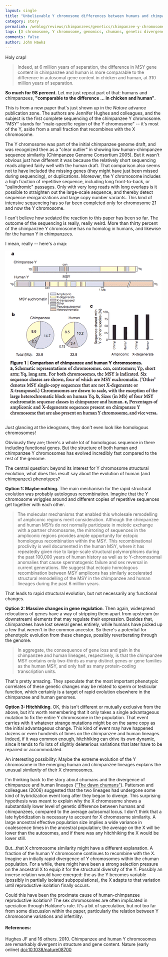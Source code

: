 ```yaml
---
layout: single 
title: "Unbelievable Y chromosome differences between humans and chimpanzees" 
category: story
permalink: /weblog/reviews/chimpanzees/genetics/chimpanzee-y-chromosome-2010.html
tags: [X chromosome, Y chromosome, genomics, chumans, genetic divergence, copy number variants] 
comments: false 
author: John Hawks 
---
```


Holy crap!

<blockquote>Indeed, at 6 million years of separation, the difference in MSY gene content in chimpanzee and human is more comparable to the difference in autosomal gene content in chicken and human, at 310 million years of separation.</blockquote> 

<b>So much for 98 percent.</b> Let me just repeat part of that: humans and chimpanzees, <b>"comparable to the difference ... in chicken and human"</b>.

This is from a new paper that's just shown up in the <i>Nature</i> advance publication zone. The authors are Jennifer Hughes and colleagues, and the subject is the first complete sequencing of the chimpanzee Y chromosome. "MSY" stands for "male-specific region of the Y chromosome" -- it's most of the Y, aside from a small fraction that recombines with the X chromosome. 

The Y chromosome was part of the initial chimpanzee genome draft, and was recognized then as a "clear outlier" in showing low human-chimpanzee sequence similarity (Chimpanzee Genome Consortium 2005). But it wasn't obvious just how different it was because the relatively short sequencing reads aligned fairly well with the human draft. That comparison also seems not to have included the missing genes (they might have just been missed during sequencing), or duplications. Moreover, the Y chromosome includes a high fraction of repetitive sequence, including long front-to-back, or "palindromic" passages. Only with very long reads with long overlaps is it possible to straighten out the large-scale sequence, and thereby detect sequence reorganizations and large copy number variants. This kind of intensive sequencing has so far been completed only for chromosome 21 and now the Y chromosome. 

I can't believe how sedated the reaction to this paper has been so far. The outcome of the sequencing is really, really weird. More than thirty percent of the chimpanzee Y chromosome has no homolog in humans, and likewise for the human Y in chimpanzees. 

I mean, really -- here's a map: 

<div class="middle-picture">
<img src="/graphics/chimpanzee-y-hughes-2010.png" width="500" height="538" alt="Chimpanzee compared to human Y chromosome" />
</div>

Just glancing at the ideograms, they don't even look like homologous chromosomes!

Obviously they are; there's a whole lot of homologous sequence in there including functional genes. But the structure of both human and chimpanzee Y chromosomes has evolved incredibly fast compared to the rest of the genome. 


The central question: beyond its interest for Y chromosome structural evolution, what does this result say about the evolution of human (and chimpanzee) phenotypes?

<b>Option 1: Maybe nothing.</b> The main mechanism for the rapid structural evolution was probably autologous recombination. Imagine that the Y chromosome wriggles around and different copies of repetitive sequences get together with each other. 

<blockquote>The molecular mechanisms that enabled this wholesale remodelling of ampliconic regions merit consideration. Although the chimpanzee and human MSYs do not normally participate in meiotic exchange with a partner chromosome, the mirroring of sequences in the ampliconic regions provides ample opportunity for ectopic homologous recombination within the MSY. This recombinational proclivity is well documented in the human MSY, where it has repeatedly given rise to large-scale structural polymorphisms during the past 100,000 years of human history as well as to Y-chromosomal anomalies that cause spermatogenic failure and sex reversal in current generations. We suggest that ectopic homologous recombination between MSY amplicons has similarly accelerated structural remodelling of the MSY in the chimpanzee and human lineages during the past 6 million years. </blockquote>

That leads to rapid structural evolution, but not necessarily any functional changes. 

<b>Option 2: Massive changes in gene regulation</b>. Then again, widespread relocations of genes have a way of stripping them apart from upstream (or downstream) elements that may regulate their expression. Besides that, chimpanzees have lost several genes entirely, while humans have picked up a few that weren't in the common ancestor. So there's a potential for phenotypic evolution from these changes, possibly reverberating through the genome. 

<blockquote>In aggregate, the consequence of gene loss and gain in the chimpanzee and human lineages, respectively, is that the chimpanzee MSY contains only two-thirds as many distinct genes or gene families as the human MSY, and only half as many protein-coding transcription units.</blockquote>

That's pretty amazing. They speculate that the most important phenotypic correlates of these genetic changes may be related to sperm or testicular function, which certainly is a target of rapid evolution elsewhere in the chimpanzee and human genomes. 

<b>Option 3: Hitchhiking</b>. OK, this isn't different or mutually exclusive from the above, but it's worth remembering that it only takes a single advantageous mutation to fix the entire Y chromosome in the population. That event carries with it whatever strange mutations might be on the same copy as the initial advantageous change. This kind of event may have happened dozens or even hundreds of times on the chimpanzee and human lineages. Indeed, if it was common enough, hitchhiking can drive its own dynamic, since it tends to fix lots of slightly deleterious variations that later have to be repaired or accommodated. 



An interesting possibility: Maybe the extreme evolution of the Y chromosome in the emerging human and chimpanzee lineages explains the unusual <i>similarity</i> of their X chromosomes. 

I'm thinking back to the story about chumans and the divergence of chimpanzee and human lineages (<a href="http://johnhawks.net/weblog/reviews/genomics/divergence/dawn_chumans_patterson_2006.html">"The dawn chumans"</a>). Patterson and colleagues (2006) suggested that the two lineages had undergone some kind of hybridization event long after they began to diverge. This surprising hypothesis was meant to explain why the X chromosome shows a substantially lower level of genetic difference between humans and chimpanzees, compared to the average autosomal locus. I don't think that a late hybridization is necessary to account for X chromosome similarity. A large ancestral effective population size implies a wide variance in coalescence times in the ancestral population; the average on the X will be lower than the autosomes, and if there was any hitchhiking the X would be lower still. 

But...that X chromosome similarity might have a different explanation. A fraction of the human Y chromosome continues to recombine with the X. Imagine an initially rapid divergence of Y chromosomes within the chuman population. For a while, there might have been a strong selection pressure on the ancestral X to equip it for the structural diversity of the Y. Possibly an inverse relation would have emerged: the as the Y becomes variable (possibly in partially isolated subpopulations), the X adapts to that variation until reproductive isolation finally occurs. 

Could this have been the proximate cause of human-chimpanzee reproductive isolation? The sex chromosomes are often implicated in speciation through Haldane's rule. It's a bit of speculation, but not too far from some discussion within the paper, particularly the relation between Y chromosome variations and infertility.


<h4>References:</h4>

<p class="cite">Hughes JF and 16 others. 2010. Chimpanzee and human Y chromosomes are remarkably divergent in structure and gene content. Nature (early online) <a href="http://dx.doi.org/10.1038/nature08700">doi:10.1038/nature08700</a></p>


